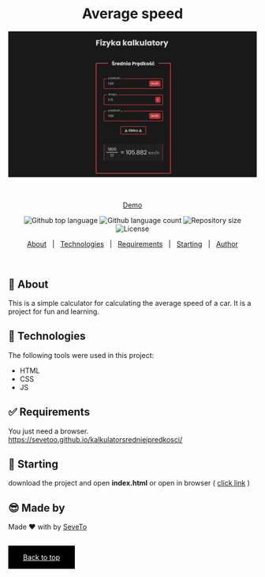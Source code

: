 <div align="center" id="top"> 
  
<h1 align="center"> 
Average speed</h1>
  <a target="_blank" href="https://sevetoo.github.io/kalkulatorsredniejpredkosci/">
  <img src="./preview.png" alt="arrays functions" />
  </a>

&#xa0;

<a target="_blank" href="https://sevetoo.github.io/kalkulatorsredniejpredkosci/">Demo</a>

</div>

<p align="center">
  <img alt="Github top language" src="https://img.shields.io/github/languages/top/SeveToo/kalkulatorsredniejpredkosci?color=56BEB8">

  <img alt="Github language count" src="https://img.shields.io/github/languages/count/SeveToo/kalkulatorsredniejpredkosci?color=56BEB8">

  <img alt="Repository size" src="https://img.shields.io/github/repo-size/SeveToo/kalkulatorsredniejpredkosci?color=56BEB8">

  <img alt="License" src="https://img.shields.io/github/license/SeveToo/kalkulatorsredniejpredkosci?color=56BEB8">
</p>

<p align="center">
  <a href="#dart-about">About</a> &#xa0; | &#xa0; 
  <!-- <a href="#sparkles-features">Features</a> &#xa0; | &#xa0; -->
  <a href="#rocket-technologies">Technologies</a> &#xa0; | &#xa0;
  <a href="#white_check_mark-requirements">Requirements</a> &#xa0; | &#xa0;
  <a href="#checkered_flag-starting">Starting</a> &#xa0; | &#xa0;
  <a href="https://github.com/SeveToo" target="_blank">Author</a>
</p>

<br>

## :dart: About

This is a simple calculator for calculating the average speed of a car. It is a project for fun and learning.

<!-- ## :sparkles: Features
:heavy_check_mark: You can set interval between rounds \
:heavy_check_mark: You see how many correct and wrong answers you get\ -->

## :rocket: Technologies

The following tools were used in this project:

- HTML
- CSS
- JS

## :white_check_mark: Requirements

You just need a browser.
https://sevetoo.github.io/kalkulatorsredniejpredkosci/

## :checkered_flag: Starting

download the project and open **index.html**
or open in browser ( <a href="https://sevetoo.github.io/kalkulatorsredniejpredkosci/" >click link</a> ) 

## 😎 Made by

Made ❤ with by <a href="https://github.com/SeveToo" target="_blank">SeveTo</a>

&#xa0;

<a href="#top" style="color: #fff; background: black; padding: 15px 30px">Back to top</a>